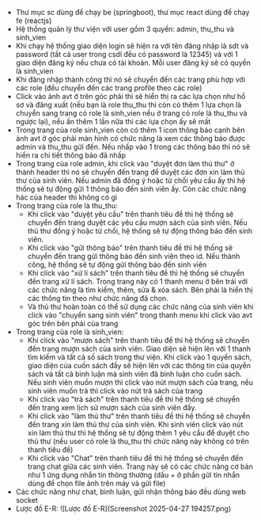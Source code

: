 - Thư mục sc dùng để chạy be (springboot), thư mục react dùng để chạy fe (reactjs)
- Hệ thống quản lý thư viện với user gồm 3 quyền: admin, thu_thu và sinh_vien
- Khi chạy hệ thống giao diện login sẽ hiện ra với tên đăng nhập là sdt và password (tất cả user trong csdl đều có password là 12345) và với 1 giao diện đăng ký nếu chưa có tài khoản. Mỗi user đăng ký sẽ có quyền là sinh_vien
- Khi đăng nhập thành công thì nó sẽ chuyển đến các trang phù hợp với các role (đều chuyển đến các trang profile theo các role)
- Click vào ảnh avt ở trên góc phải thì sẽ hiển thị ra các lựa chọn như hồ sơ và đăng xuất (nếu bạn là role thu_thu thì còn có thêm 1 lựa chọn là chuyển sang trang có role là sinh_vien nếu ở trang có role là thu_thu và ngược lại), nếu ấn thêm 1 lần nữa thì các lựa chọn ấy sẽ mất
- Trong trang của role sinh_vien còn có thêm 1 icon thông báo cạnh bên ảnh avt ở góc phải màn hình có chức năng là xem các thông báo được admin và thu_thu gửi đến. Nếu nhấp vào 1 trong các thông báo thì nó sẽ hiển ra chi tiết thông báo đã nhấp
- Trong trang của role admin, khi click vào "duyệt đơn làm thủ thư" ở thành header thì nó sẽ chuyển đến trang để duyệt các đơn xin làm thủ thư của sinh viên. Nếu admin đã đồng ý hoặc từ chối yêu cầu ấy thì hệ thống sẽ tự động gửi 1 thông báo đến sinh viên ấy. Còn các chức năng hác của header thì không có gì
- Trong trang của role là thu_thu:
    + Khi click vào "duyệt yêu cầu" trên thanh tiêu đề thì hệ thống sẽ chuyển đến trang duyệt các yêu cầu mượn sách của sinh viên. Nếu thủ thư đồng ý hoặc từ chối, hệ thống sẽ tự động thông báo đến sinh viên.
    + Khi click vào "gửi thông báo" trên thanh tiêu đề thì hệ thống sẽ chuyển đến trang gửi thông báo đến sinh viên theo id. Nếu thành công, hệ thống sẽ tự động gửi thông báo đến sinh viên
    + Khi click vào "xử lí sách" trên thanh tiêu đề thì hệ thống sẽ chuyển đến trang xử lí sách. Trong trang này có 1 thanh menu ở bên trái với các chức năng là tìm kiếm, thêm, sửa & xóa sách. Bên phải là hiển thị các thông tin theo như chức năng đã chọn.
    + Và thủ thư hoàn toàn có thể sử dụng các chức năng của sinh viên khi click vào "chuyển sang sinh viên" trong thanh menu khi click vào avt góc trên bên phải của trang
- Trong trang của role là sinh_vien:
    + Khi click vào "mượn sách" trên thanh tiêu đề thì hệ thống sẽ chuyển đến trang mượn sách của sinh viên. Giao diện sẽ hiện lên với 1 thanh tìm kiếm và tất cả số sách trong thư viện. Khi click vào 1 quyển sách, giao diện của cuốn sách đấy sẽ hiện lên với các thông tin của quyển sách và tất cả bình luận mà sinh viên đã bình luận cho cuốn sách. Nếu sinh viên muốn mượn thì click vào nút mượn sách của trang, nếu sinh viên muốn trả thì click vào nút trả sách của trang
    + Khi click vào "trả sách" trên thanh tiêu đề thì hệ thống sẽ chuyển đến trang xem lịch sử mượn sách của sinh viên đấy.
    + Khi click vào "làm thủ thư" trên thanh tiêu đề thì hệ thống sẽ chuyển đến trang xin làm thủ thư của sinh viên. Khi sinh viên click vào nút xin làm thủ thư thì hệ thống sẽ tự động thêm 1 yêu cầu để duyệt cho thủ thư (nếu user có role là thu_thu thì chức năng này không có trên thanh tiêu đề)
    + Khi click vào "Chat" trên thanh tiêu đề thì hệ thống sẽ chuyển đến trang chat giữa các sinh viên. Trang này sẽ có các chức năng cơ bản như 1 ứng dụng nhắn tin thông thường (dấu + ở phần gửi tin nhắn dùng để chọn file ảnh trên máy và gửi file)
- Các chức năng như chat, bình luận, gửi nhận thông báo đều dùng web socket
- Lược đồ E-R:
![Lược đồ E-R](Screenshot 2025-04-27 194257.png)